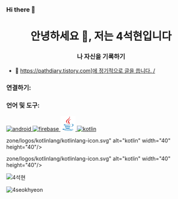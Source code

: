 ### Hi there 👋

<h1 align="center">안녕하세요 👋, 저는 4석현입니다</h1>
<h3 align="center">나 자신을 기록하기</h3>

- 📝 [https://pathdiary.tistory.com]에 정기적으로 글을 씁니다. /](https://pathdiary.tistory.com/)

<h3 align="left">연결하기:</h3>
<p align="left">
</p>

<h3 align="left"> 언어 및 도구:</h3>
<p align="left"> <a href="https://developer.android.com" target="_blank" rel="noreferrer"> <img src="https://raw.githubusercontent.com/devicons /devicon/master/icons/android/android-original-wordmark.svg" alt="android" width="40" height="40"/> </a> <a href="https://firebase.google .com/" target="_blank" rel="noreferrer"> <img src="https://www.vectorlogo.zone/logos/firebase/firebase-icon.svg" alt="firebase" 너비="40" 높이="40"/> </a> <a href="https://www.java.com" target="_blank" rel="noreferrer"> <img src="https://raw.githubusercontent.com/devicons/devicon/master/icons/java/java-original.svg" alt="java" width="40" height="40"/> </a> <a href="https:// kotlinlang.org" target="_blank" rel="noreferrer"> <img src="https://www.vectorlogo.zone/logos/kotlinlang/kotlinlang-icon.svg" alt="kotlin" 너비="40" 높이="40"/> </a> </p>zone/logos/kotlinlang/kotlinlang-icon.svg" alt="kotlin" width="40" height="40"/> </a> </p>zone/logos/kotlinlang/kotlinlang-icon.svg" alt="kotlin" width="40" height="40"/> </a> </p>

<p><img align="center" src="https://github-readme-stats.vercel.app/api/top-langs?username=4석현&show_icons=true&locale=ko&layout=compact" alt="4석현" /> </p>

<p><img align="center" src="https://github-readme-streak-stats.herokuapp.com/?user=4seokhyeon&" alt="4seokhyeon" /></p>
